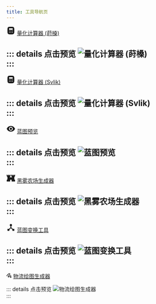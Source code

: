 ```yaml
---
title: 工具导航页
---
```


<svg xmlns="http://www.w3.org/2000/svg" width="24" height="24" viewBox="0 0 24 24"><path fill="currentColor" fill-rule="evenodd" d="M12 22c-4.243 0-6.364 0-7.682-1.465C3 19.072 3 16.714 3 12s0-7.071 1.318-8.536S7.758 2 12 2s6.364 0 7.682 1.464C21 4.93 21 7.286 21 12s0 7.071-1.318 8.535S16.242 22 12 22m3-16H9c-.465 0-.697 0-.888.051a1.5 1.5 0 0 0-1.06 1.06C7 7.304 7 7.536 7 8s0 .697.051.888a1.5 1.5 0 0 0 1.06 1.06C8.304 10 8.536 10 9 10h6c.465 0 .697 0 .888-.051a1.5 1.5 0 0 0 1.06-1.06C17 8.696 17 8.464 17 8s0-.697-.051-.888a1.5 1.5 0 0 0-1.06-1.06C15.697 6 15.464 6 15 6m-6 7a1 1 0 1 1-2 0a1 1 0 0 1 2 0m3 1a1 1 0 1 0 0-2a1 1 0 0 0 0 2m5-1a1 1 0 1 1-2 0a1 1 0 0 1 2 0m-1 5a1 1 0 1 0 0-2a1 1 0 0 0 0 2m-3-1a1 1 0 1 1-2 0a1 1 0 0 1 2 0m-5 1a1 1 0 1 0 0-2a1 1 0 0 0 0 2" clip-rule="evenodd"/></svg> [量化计算器 (莳槡)](https://dsp-calc.pro/)  

::: details 点击预览
![量化计算器 (莳槡)](/assets/image/量化计算器.png)  
:::
---
<svg xmlns="http://www.w3.org/2000/svg" width="24" height="24" viewBox="0 0 24 24"><path fill="currentColor" fill-rule="evenodd" d="M12 22c-4.243 0-6.364 0-7.682-1.465C3 19.072 3 16.714 3 12s0-7.071 1.318-8.536S7.758 2 12 2s6.364 0 7.682 1.464C21 4.93 21 7.286 21 12s0 7.071-1.318 8.535S16.242 22 12 22m3-16H9c-.465 0-.697 0-.888.051a1.5 1.5 0 0 0-1.06 1.06C7 7.304 7 7.536 7 8s0 .697.051.888a1.5 1.5 0 0 0 1.06 1.06C8.304 10 8.536 10 9 10h6c.465 0 .697 0 .888-.051a1.5 1.5 0 0 0 1.06-1.06C17 8.696 17 8.464 17 8s0-.697-.051-.888a1.5 1.5 0 0 0-1.06-1.06C15.697 6 15.464 6 15 6m-6 7a1 1 0 1 1-2 0a1 1 0 0 1 2 0m3 1a1 1 0 1 0 0-2a1 1 0 0 0 0 2m5-1a1 1 0 1 1-2 0a1 1 0 0 1 2 0m-1 5a1 1 0 1 0 0-2a1 1 0 0 0 0 2m-3-1a1 1 0 1 1-2 0a1 1 0 0 1 2 0m-5 1a1 1 0 1 0 0-2a1 1 0 0 0 0 2" clip-rule="evenodd"/></svg> [量化计算器 (Svlik)](https://www.svlik.com/t/dsq)  

::: details 点击预览
![量化计算器 (Svlik)](/assets/image/量化计算器2.png)  
:::
---
<svg xmlns="http://www.w3.org/2000/svg" width="24" height="24" viewBox="0 0 24 24"><path fill="currentColor" d="M12 9a3 3 0 0 0-3 3a3 3 0 0 0 3 3a3 3 0 0 0 3-3a3 3 0 0 0-3-3m0 8a5 5 0 0 1-5-5a5 5 0 0 1 5-5a5 5 0 0 1 5 5a5 5 0 0 1-5 5m0-12.5C7 4.5 2.73 7.61 1 12c1.73 4.39 6 7.5 11 7.5s9.27-3.11 11-7.5c-1.73-4.39-6-7.5-11-7.5"/></svg> [蓝图预览](https://huww98.github.io/dsp_blueprint_editor/)  

::: details 点击预览
![蓝图预览](/assets/image/蓝图预览.png)  
:::
---
<svg xmlns="http://www.w3.org/2000/svg" width="24" height="24" viewBox="0 0 24 24"><path fill="currentColor" d="M1 21v-4l2-2V9L1 7V3h2v2h2V3h2v2h2V3h2v4L9 9v1h6V9l-2-2V3h2v2h2V3h2v2h2V3h2v4l-2 2v6l2 2v4h-9v-3q0-.825-.587-1.412T12 16t-1.412.588T10 18v3z"/></svg> [黑雾农场生成器](https://lsq5i5j.github.io/darkfogfarm/)  

::: details 点击预览
![黑雾农场生成器](/assets/image/黑雾农场生成器.png)  
:::
---
<svg xmlns="http://www.w3.org/2000/svg" width="24" height="24" viewBox="0 0 24 24"><path fill="currentColor" d="M3 21v-5h4l4-4V8.8q-.9-.325-1.45-1.088T9 6q0-1.25.875-2.125T12 3t2.125.875T15 6q0 .95-.55 1.713T13 8.8V12l4 4h4v5h-5v-3.05l-4-4l-4 4V21z"/></svg> [蓝图变换工具](https://cying.xyz/DSP/editBluePrint/)  

::: details 点击预览
![蓝图变换工具](/assets/image/蓝图变换工具.png)  
:::
---
<svg xmlns="http://www.w3.org/2000/svg" width="14" height="14" viewBox="0 0 14 14"><path fill="currentColor" fill-rule="evenodd" d="M8.61 2.66c-.227-.198-.817-.365-1.602.129c-2.508 1.58-4.693 4.43-5.432 5.463a.75.75 0 1 1-1.22-.873c.75-1.047 3.078-4.112 5.853-5.86C7.41.763 8.75.795 9.594 1.527c.421.365.684.89.688 1.486c.004.591-.246 1.177-.702 1.698c-1.427 1.632-3.312 3.845-4.104 4.925c-.104.142-.111.25-.102.312c.01.07.047.136.11.183a.4.4 0 0 0 .299.067c.14-.017.36-.094.628-.339c.226-.208.461-.43.703-.657c.745-.701 1.55-1.46 2.356-2.053c.838-.616 1.818-.787 2.561-.333c.371.227.632.59.723 1.024c.09.43.004.878-.213 1.29c-.232.442-.434.76-.615 1.046l-.014.023a11 11 0 0 0-.485.819a.5.5 0 0 0-.024.415c.024.06.047.089.06.101c.092.007.172-.016.299-.114c.178-.139.377-.374.676-.766a.75.75 0 0 1 1.192.911c-.285.373-.594.764-.948 1.04c-.392.304-.867.489-1.444.413c-.633-.082-1.048-.57-1.231-1.037a2 2 0 0 1 .09-1.658c.19-.364.37-.647.541-.916l.021-.034c.177-.279.352-.556.555-.942c.085-.162.077-.255.071-.284a.07.07 0 0 0-.036-.051c-.043-.027-.347-.138-.89.262c-.726.533-1.433 1.2-2.16 1.884q-.382.362-.775.723c-.923.846-2.047.959-2.838.367c-.77-.576-.981-1.68-.32-2.582c.837-1.142 2.767-3.405 4.185-5.026l.513.448l-.513-.448c.271-.31.332-.555.331-.702a.47.47 0 0 0-.171-.362Zm2.863 8.883l-.003-.002q.003 0 .003.002" clip-rule="evenodd"/></svg> [物流绘图生成器](https://cying.xyz/DSP/dspLogisticDrawTool/)  

::: details 点击预览
![物流绘图生成器](/assets/image/物流绘图生成器.png)  
:::